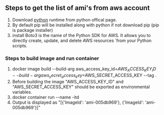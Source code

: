 ## Steps to get the list of ami's from aws account
1. Download [python](https://www.python.org/downloads/) runtime from python offical page.
2. By default pip will be installed along with python if not download pip (pip is package installer)
3. install Boto3 is the name of the Python SDK for AWS. It allows you to directly create, update, and delete AWS resources ̉      from your Python scripts.

### Steps to build image and run container
   
1. docker image build --build-arg aws_access_key_id=$AWS_ACCESS_KEY_ID --build-arg aws_secret_access_key=$AWS_SECRET_ACCESS_KEY --tag <imageName> .
2. Before building the image "AWS_ACCESS_KEY_ID" and "AWS_SECRET_ACCESS_KEY" should be exported as environmental variables.
3. docker container run --name <containerName> -itd <imageName>
4. Output is displayed as "[{'ImageId': 'ami-005db969'}, {'ImageId': 'ami-005db969'}]"